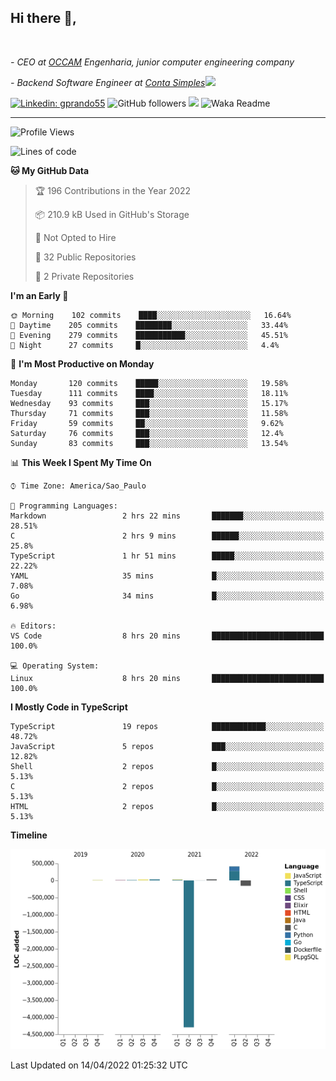 <h2>Hi there  👋,</h2> </br>

<p><em>- CEO at <a href="https://occamengenharia.com/">OCCAM</a> Engenharia, junior computer engineering company
</em></p>

<p><em>- Backend Software Engineer at <a href="https://contasimples.com">Conta Simples</a><img src="https://media.giphy.com/media/WUlplcMpOCEmTGBtBW/giphy.gif" width="30"> 
</em></p>

[![Linkedin: gprando55](https://img.shields.io/badge/-gprando55-blue?style=flat-square&logo=Linkedin&logoColor=white&link=https://www.linkedin.com/in/gprando55/)](https://www.linkedin.com/in/gprando55)
![GitHub followers](https://img.shields.io/github/followers/gprando55?label=Follow&style=social)
![](https://visitor-badge.glitch.me/badge?page_id=gprando55.gprando55)
![Waka Readme](https://github.com/gprando55/gprando55/workflows/Waka%20Readme/badge.svg)

---
<!--START_SECTION:waka-->
![Profile Views](http://img.shields.io/badge/Profile%20Views-14-blue)

![Lines of code](https://img.shields.io/badge/From%20Hello%20World%20I%27ve%20Written--4%20Million%20lines%20of%20code-blue)

**🐱 My GitHub Data** 

> 🏆 196 Contributions in the Year 2022
 > 
> 📦 210.9 kB Used in GitHub's Storage 
 > 
> 🚫 Not Opted to Hire
 > 
> 📜 32 Public Repositories 
 > 
> 🔑 2 Private Repositories  
 > 
**I'm an Early 🐤** 

```text
🌞 Morning    102 commits    ████░░░░░░░░░░░░░░░░░░░░░   16.64% 
🌆 Daytime    205 commits    ████████░░░░░░░░░░░░░░░░░   33.44% 
🌃 Evening    279 commits    ███████████░░░░░░░░░░░░░░   45.51% 
🌙 Night      27 commits     █░░░░░░░░░░░░░░░░░░░░░░░░   4.4%

```
📅 **I'm Most Productive on Monday** 

```text
Monday       120 commits    █████░░░░░░░░░░░░░░░░░░░░   19.58% 
Tuesday      111 commits    ████░░░░░░░░░░░░░░░░░░░░░   18.11% 
Wednesday    93 commits     ███░░░░░░░░░░░░░░░░░░░░░░   15.17% 
Thursday     71 commits     ███░░░░░░░░░░░░░░░░░░░░░░   11.58% 
Friday       59 commits     ██░░░░░░░░░░░░░░░░░░░░░░░   9.62% 
Saturday     76 commits     ███░░░░░░░░░░░░░░░░░░░░░░   12.4% 
Sunday       83 commits     ███░░░░░░░░░░░░░░░░░░░░░░   13.54%

```


📊 **This Week I Spent My Time On** 

```text
⌚︎ Time Zone: America/Sao_Paulo

💬 Programming Languages: 
Markdown                 2 hrs 22 mins       ███████░░░░░░░░░░░░░░░░░░   28.51% 
C                        2 hrs 9 mins        ██████░░░░░░░░░░░░░░░░░░░   25.8% 
TypeScript               1 hr 51 mins        █████░░░░░░░░░░░░░░░░░░░░   22.22% 
YAML                     35 mins             █░░░░░░░░░░░░░░░░░░░░░░░░   7.08% 
Go                       34 mins             █░░░░░░░░░░░░░░░░░░░░░░░░   6.98%

🔥 Editors: 
VS Code                  8 hrs 20 mins       █████████████████████████   100.0%

💻 Operating System: 
Linux                    8 hrs 20 mins       █████████████████████████   100.0%

```

**I Mostly Code in TypeScript** 

```text
TypeScript               19 repos            ████████████░░░░░░░░░░░░░   48.72% 
JavaScript               5 repos             ███░░░░░░░░░░░░░░░░░░░░░░   12.82% 
Shell                    2 repos             █░░░░░░░░░░░░░░░░░░░░░░░░   5.13% 
C                        2 repos             █░░░░░░░░░░░░░░░░░░░░░░░░   5.13% 
HTML                     2 repos             █░░░░░░░░░░░░░░░░░░░░░░░░   5.13%

```


**Timeline**

![Chart not found](https://raw.githubusercontent.com/gprando55/gprando55/master/charts/bar_graph.png) 


 Last Updated on 14/04/2022 01:25:32 UTC
<!--END_SECTION:waka-->